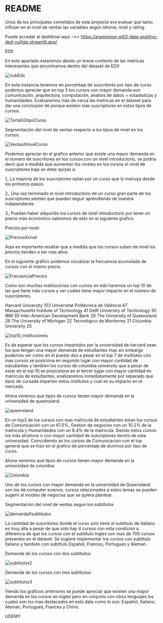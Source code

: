 # README

Unos de los principales cometidos de este proyecto era evaluar que tanto influian en el nivel de ventas las variables según idioma, nivel y rating.

Puede acceder al dashboar aqui -->> https://aramisjose-pi03-data-analitys-ded-yu0gje.streamlit.app/


EDX

En este apartado estaremos dando un breve contexto de las metricas interesantes que encontramos dentro del dataset de EDX

![nubEdx](https://github.com/aramisjose/MOOCS_Data-Analitys/assets/67377571/5d487792-98bf-4fed-858d-39c832c994cd)


En esta instancia tenemos en porcentaje de suscritores por tipo de curso podemos apreciar que en top 5 los cursos con mayor demanda son comunicación, arquitectura, computación, analisis de datos + estadisticas y humanidades. Evaluaremos más de cerca las metricas en el dataset para dar una conclusión  de porque existen más suscriptores en estos tipos de cursos.

![TortaGGtipoCurso](https://github.com/aramisjose/MOOCS_Data-Analitys/assets/67377571/f2a1cc8d-b4ed-40ae-aef0-09b8e75836e1)

Segmentación del nivel de ventas respecto a los tipos de nivel en los cursos. 

![VentasXnivelCurso](https://github.com/aramisjose/MOOCS_Data-Analitys/assets/67377571/6d14f324-8682-46b7-b4e5-4db61a3c4d2a)


Podemos apreciar en el grafico anterior que existe una mayor demanda en el numero de suscritores en los cursos con un nivel introductorio, se podria decir que a medida que aumentan los niveles en los cursos el nivel de suscriptores baja se debe quizas a:

1_ La mayoria de los suscriptores optan por un curso que lo instruya desde los primeros pasos.

2_ Una vez terminado el nivel introductorio de un curso gran parte de los suscriptores sienten que pueden seguir aprendiendo de manera independiente. 

3_ Pueden haber adquirido los cursos de nivel introductorio por tener un precio más económico sabremos de esto en el siguiente grafico.

Precios por nivel:

![PreciosXnivel](https://github.com/aramisjose/MOOCS_Data-Analitys/assets/67377571/f2d5ab85-29d4-43c6-b211-d810fe420ef0)

Aquí es importante resaltar que a medida que los cursos suben de nivel los precios tienden a ser más altos.

En el siguiente gráfico podemos vizualizar la frecuencia acumulada de cursos con el mismo precio.

![FrecuenciaPrecios](https://github.com/aramisjose/MOOCS_Data-Analitys/assets/67377571/7b95a834-e6ec-4ceb-a185-de0d28755882)

Como son muchas instituciones con cursos en edx haremos un top 10 de las que tiene  más cursos y ver cuales tiene mayor impacto en el número de suscriptores.

Harvard University                       103
Universitat Politècnica de Valencia       47
Massachusetts Institute of Technology     41
Delft University of Technology            30
IBM                                       30
Inter-American Development Bank           29
The University of Queensland              26
The University of Michigan                22
Tecnológico de Monterrey                  21
Columbia University                       20

![top10_instituciones](https://github.com/aramisjose/MOOCS_Data-Analitys/assets/67377571/538725c2-58a0-4fc3-a131-6ac6d6761832)


Es de esperar que los cursos impartidos por la universidad de harvard sean los que tengan una mayor demanda de estudiantes mas sin embargo podemos ver como en el puesto dos a pesar en el top 7 de institutos con mas cursos se posiciona en segundo lugar con mayor cantidad de estudiantes y tambien los cursos de columbia university que a pesar de estar en el top 10 se posicisiona en el tercer lugar con mayor cantidad en matricula de estudiantes, analizaremos inmediatamente por separado que tipos de cursada imparten estos institutos y cual es su impacto en el mercado.

Ahora veremos que tipos de cursos tienen mayor demanda en la universidad de queensland.

![queensland](https://github.com/aramisjose/MOOCS_Data-Analitys/assets/67377571/9c1fdaa9-5f89-4ee7-ab22-a3deaf90c5ab)

En un top3 de los cursos con mas matricula de estudiantes estan los cursos de Comunicación con un 61.5%, Gestion de negocios con un 10.2% de la matricula y Humanidades con un  8.4% de la matricula. Siendo estos cursos los más atrativos o con mayor cantidad de suscriptores dentro de esta universidad. Coincidiendo as los cursos de Comunicacion con el top general que se hizo en el grafico de porcentaje de alumnos por tipo de curso.

Ahora veremos que tipos de cursos tienen mayor demanda en la universidad de columbia.

![Columbia](https://github.com/aramisjose/MOOCS_Data-Analitys/assets/67377571/8bc8ad33-79ac-4fbc-9268-a3874ba1a1ff)

 Uno de los cursos con mayor demanda en la universidad de Queensland son los de computer science, cursos relacionados a estos temas se pueden sugerir al modelo de negocios que se quiera plantear.

Segmentación del nivel de ventas segun los subtitulos

![demandaXsubtitulos](https://github.com/aramisjose/MOOCS_Data-Analitys/assets/67377571/dee03493-1de7-4c23-9f4e-e3bea8895884)

La cantidad de suscritores donde el curso solo tiene el subtitulo de Italiano es muy alta a pesar de que solo hay 4 cursos con esta condición a diferencia de que los cursos con el subtitulo Ingles son mas de 700 cursos presentes en el dataset. Se sugiere implementar los cursos con subtitulo italiano y también con subtitulo Español, Frances, Portugues y Aleman.

Demanda de los cursos con dos subtitulos:

![subtitulos2](https://github.com/aramisjose/MOOCS_Data-Analitys/assets/67377571/f72decdf-b437-4c92-a3d4-3ec74e8de958)

Demanda de los cursos con tres subtitulos:

![subtitulos3](https://github.com/aramisjose/MOOCS_Data-Analitys/assets/67377571/61d520a0-230f-41ef-b03e-9db46906addd)


Viendo los graficos anteriores se puede apreciar que existen una mayor demanda en los cursos en ingles pero en conjunto con otros lenguajes los cuales son los mas destacados en esta data como lo son: Español, Italiano, Aleman, Portugues, Frances y Chino. 

 
UDEMY








